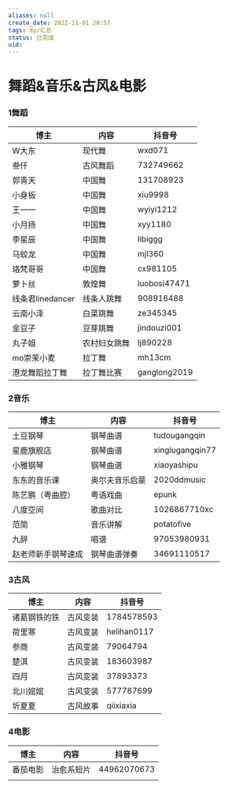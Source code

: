 ```yaml
---
aliases: null
create_date: 2022-11-01 20:57
tags: dy/汇总
status: 已完成 
uid: 
---
```



# 舞蹈&音乐&古风&电影

### 1舞蹈

| 博主 | 内容 | 抖音号 |
| --- | --- | --- |
| W大东 | 现代舞 | wxd071 |
| 叁仟 | 古风舞蹈 | 732749662 |
| 郭青天 | 中国舞 | 131708923 |
| 小身板 | 中国舞 | xiu9998 |
| 王一一 | 中国舞 | wyiyi1212 |
| 小月扬 | 中国舞 | xyy1180 |
| 李星辰 | 中国舞 | libiggg |
| 马蛟龙 | 中国舞 | mjl360 |
| 珞梵哥哥 | 中国舞 | cx981105 |
| 萝卜丝 | 敦煌舞 | luobosi47471 |
| 线条君linedancer | 线条人跳舞 | 908916488 |
| 云南小泽 | 白菜跳舞 | ze345345 |
| 金豆子 | 豆芽跳舞 | jindouzi001 |
| 丸子姐 | 农村妇女跳舞 | lj890228 |
| mo崇茉小麦 | 拉丁舞 | mh13cm |
| 港龙舞蹈拉丁舞 | 拉丁舞比赛 | ganglong2019 |

### 2音乐

| 博主 | 内容 | 抖音号 |
| --- | --- | --- |
| 土豆钢琴 | 钢琴曲谱 | tudougangqin |
| 星鹿旗舰店 | 钢琴曲谱 | xinglugangqin77 |
| 小雅钢琴 | 钢琴曲谱 | xiaoyashipu |
| 东东的音乐课 | 奥尔夫音乐启蒙 | 2020ddmusic |
| 陈艺鹏（粤曲腔） | 粤语戏曲 | epunk |
| 八度空间 | 歌曲对比 | 1026867710xc |
| 范简 | 音乐讲解 | potatofive |
| 九辞 | 唱谱 | 97053980931 |
| 赵老师新手钢琴速成 | 钢琴曲谱弹奏 | 34691110517 |

### 3古风

| 博主 | 内容 | 抖音号 |
| --- | --- | --- |
| 诸葛钢铁的铁 | 古风变装 | 1784578593 |
| 荷里寒 | 古风变装 | helihan0117 |
| 参商 | 古风变装 | 79064794 |
| 楚淇 | 古风变装 | 183603987 |
| 四月 | 古风变装 | 37893373 |
| 北川婠婠 | 古风变装 | 577787699 |
| 圻夏夏 | 古风故事 | qiixiaxia |

### 4电影

| 博主 | 内容 | 抖音号 |
| --- | --- | --- |
| 番茄电影 | 治愈系短片 | 44962070673 |
|  |  |  |